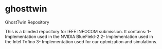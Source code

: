 # ghosttwin
GhostTwin Repository

This is a blinded repository for IEEE INFOCOM submission. It contains: 
1- Implementation used in the NVIDIA BlueField-2
2- Implementation used in the Intel Tofino
3- Implementation used for our optmization and simulations. 
